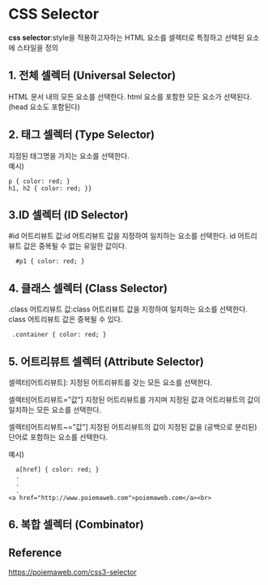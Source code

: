 # CSS Selector

**css selector**:style을 적용하고자하는 HTML 요소를 셀렉터로 특정하고 선택된 요소에 스타일을 정의

## 1. 전체 셀렉터 (Universal Selector)
HTML 문서 내의 모든 요소를 선택한다. html 요소를 포함한 모든 요소가 선택된다. (head 요소도 포함된다)

## 2. 태그 셀렉터 (Type Selector)
지정된 태그명을 가지는 요소를 선택한다.  
예시)
```
p { color: red; }
h1, h2 { color: red; }}
```

## 3.ID 셀렉터 (ID Selector)
#id 어트리뷰트 값:id 어트리뷰트 값을 지정하여 일치하는 요소를 선택한다. id 어트리뷰트 값은 중복될 수 없는 유일한 값이다.
```
  #p1 { color: red; }
  ```

## 4. 클래스 셀렉터 (Class Selector)
.class 어트리뷰트 값:class 어트리뷰트 값을 지정하여 일치하는 요소를 선택한다. class 어트리뷰트 값은 중복될 수 있다.

```
 .container { color: red; }
```

## 5. 어트리뷰트 셀렉터 (Attribute Selector)
셀렉터[어트리뷰트]:	지정된 어트리뷰트를 갖는 모든 요소를 선택한다.

셀렉터[어트리뷰트=”값”]	지정된 어트리뷰트를 가지며 지정된 값과 어트리뷰트의 값이 일치하는 모든 요소를 선택한다.

셀렉터[어트리뷰트~=”값”]	지정된 어트리뷰트의 값이 지정된 값을 (공백으로 분리된) 단어로 포함하는 요소를 선택한다.

예시)
```
  a[href] { color: red; }
  .
  .
  .
<a href="http://www.poiemaweb.com">poiemaweb.com</a><br>
```

## 6. 복합 셀렉터 (Combinator)


## Reference
https://poiemaweb.com/css3-selector